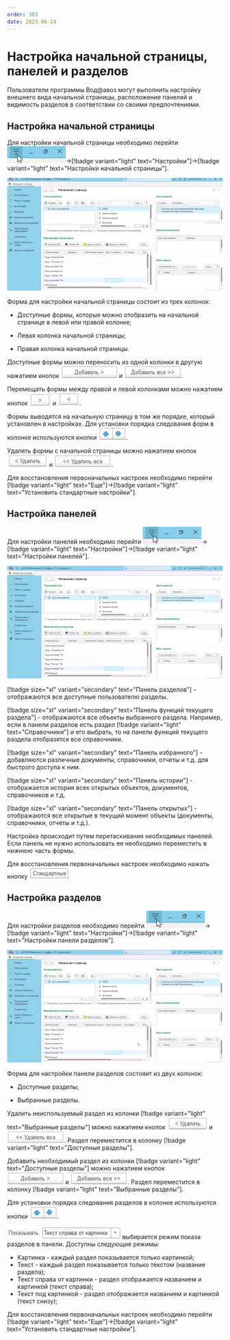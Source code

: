 ```yaml
---
order: 303
date: 2023-06-14
---
```

# Настройка начальной страницы, панелей и разделов

Пользователи программы Вод@авоз могут выполнить настройку внешнего вида начальной страницы, расположение панелей и видимость разделов в соответствии со своими предпочтениями.

## Настройка начальной страницы

Для настройки начальной страницы необходимо перейти ![](/images/Сервис_и_настройки.jpg)->[!badge variant="light" text="Настройки"]->[!badge variant="light" text="Настройки начальной страницы"].

![Настройка начальной страницы](/static/Настройка_начальной_страницы.gif)

Форма для настройки начальной страницы состоит из трех колонок:

- Доступные формы, которые можно отобразить на начальной странице в левой или правой колонке;

- Левая колонка начальной страницы;

- Правая колонка начальной страницы.

Доступные формы можно переносить из одной колонки в другую нажатием кнопок ![](/images/Добавить_настройки_начальной_страницы.jpg) и ![](/images/Добавить_все.jpg).

Перемещать формы между правой и левой колонками можно нажатием кнопок ![](/images/Переместить_в_правую_колонку.jpg) и ![](/images/Переместить_в_левую_колонку.jpg).

Формы выводятся на начальную страницу в том же порядке, который установлен в настройках. Для установки порядка следования форм в колонке используются кнопки ![](/images/Переместить_вверх_вниз.jpg).

Удалять формы с начальной страницы можно нажатием кнопок ![](/images/Удалить_настройки_начальной_страницы.jpg) и ![](/images/Удалить_все.jpg).

Для восстановления первоначальных настроек необходимо перейти [!badge variant="light" text="Еще"]->[!badge variant="light" text="Установить стандартные настройки"].

## Настройка панелей 

Для настройки панелей необходимо перейти ![](/images/Сервис_и_настройки.jpg)->[!badge variant="light" text="Настройки"]->[!badge variant="light" text="Настройки панелей"].

![Редактор панелей](/static/Редактор_панелей.gif)

[!badge size="xl" variant="secondary" text="Панель разделов"] - отображаются все доступные пользователю разделы.

[!badge size="xl" variant="secondary" text="Панель функций текущего раздела"] - отображаются все объекты выбранного раздела. Например, если в панели разделов есть раздел [!badge variant="light" text="Справочники"] и его выбрать, то на панели функций текущего раздела отобразятся все справочники. 

[!badge size="xl" variant="secondary" text="Панель избранного"] - добавляются различные документы, справочники, отчеты и т.д. для быстрого доступа к ним.

[!badge size="xl" variant="secondary" text="Панель истории"] - отображается история всех открытых объектов, документов, справочников и т.д.

[!badge size="xl" variant="secondary" text="Панель открытых"] - отображаются все открытые в текущий момент объекты (документы, справочники, отчеты и т.д.).

Настройка происходит путем перетаскивания необходимых панелей. Если панель не нужно использовать ее необходимо переместить в нижнюю часть формы.

Для восстановления первоначальных настроек необходимо нажать кнопку ![](/images/Стандартные.jpg).

## Настройка разделов

Для настройки разделов необходимо перейти ![](/images/Сервис_и_настройки.jpg)->[!badge variant="light" text="Настройки"]->[!badge variant="light" text="Настройки панели разделов"].

![Настройка панели разделов](/static/Настройка_панели_разделов.gif)

Форма для настройки панели разделов состояит из двух колонок:

- Доступные разделы;

- Выбранные разделы.

Удалить неиспользуемый раздел из колонки [!badge variant="light" text="Выбранные разделы"] можно нажатием кнопок ![](/images/Удалить_настройки_начальной_страницы.jpg) и ![](/images/Удалить_все.jpg). Раздел переместится в колонку [!badge variant="light" text="Доступные разделы"].

Добавить необходимый раздел из колонки [!badge variant="light" text="Доступные разделы"] можно нажатием кнопок ![](/images/Добавить_настройки_начальной_страницы.jpg) и ![](/images/Добавить_все.jpg). Раздел переместится в колонку [!badge variant="light" text="Выбранные разделы"].

Для установки порядка следования разделов в колонке используются кнопки ![](/images/Переместить_вверх_вниз.jpg).

![](/images/Показывать.jpg) выбирается режим показа разделов в панели. Доступны следующие режимы:

- Картинка - каждый раздел показывается только картинкой;
- Текст - каждый раздел показывается только текстом (название раздела);
- Текст справа от картинки - раздел отображается названием и картинкой (текст справа);
- Текст под картинкой - раздел отображается названием и картинкой (текст снизу);

Для восстановления первоначальных настроек необходимо перейти  [!badge variant="light" text="Еще"]->[!badge variant="light" text="Установить стандартные настройки"].
